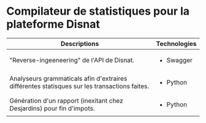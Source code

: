 # Compilateur de statistiques pour la plateforme Disnat

| Descriptions                                                                                 | Technologies              |
|----------------------------------------------------------------------------------------------|---------------------------|
| "Reverse-ingeeneering" de l'API de Disnat.                                                   | <ul><li>Swagger</li></ul> |
| Analyseurs grammaticals afin d'extraires différentes statisques sur les transactions faites. | <ul><li>Python</li></ul>  |
| Génération d'un rapport (inexitant chez Desjardins) pour fin d'impots.                       | <ul><li>Python</li></ul>  |
